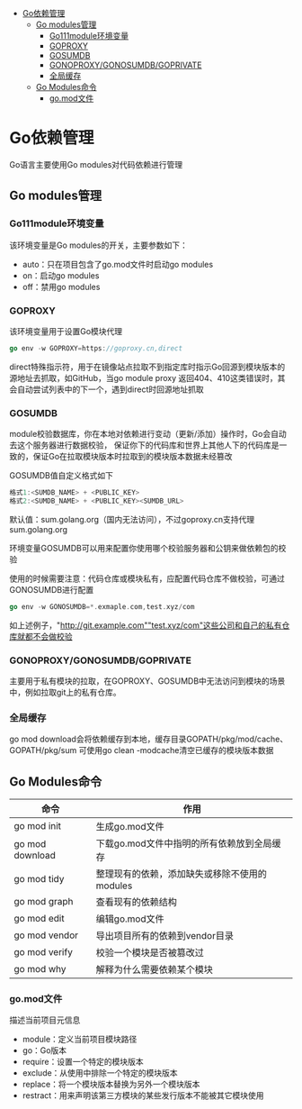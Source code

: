 <!-- TOC -->
* [Go依赖管理](#go依赖管理)
  * [Go modules管理](#go-modules管理)
    * [Go111module环境变量](#go111module环境变量)
    * [GOPROXY](#goproxy)
    * [GOSUMDB](#gosumdb)
    * [GONOPROXY/GONOSUMDB/GOPRIVATE](#gonoproxygonosumdbgoprivate)
    * [全局缓存](#全局缓存)
  * [Go Modules命令](#go-modules命令)
    * [go.mod文件](#gomod文件)
<!-- TOC -->

# Go依赖管理
Go语言主要使用Go modules对代码依赖进行管理
## Go modules管理
### Go111module环境变量
该环境变量是Go modules的开关，主要参数如下：
- auto：只在项目包含了go.mod文件时启动go modules
- on：启动go modules
- off：禁用go modules
### GOPROXY
该环境变量用于设置Go模块代理
```go
go env -w GOPROXY=https://goproxy.cn,direct
```
direct特殊指示符，用于在镜像站点拉取不到指定库时指示Go回源到模块版本的源地址去抓取，如GitHub，当go module proxy
返回404、410这类错误时，其会自动尝试列表中的下一个，遇到direct时回源地址抓取

### GOSUMDB
module校验数据库，你在本地对依赖进行变动（更新/添加）操作时，Go会自动去这个服务器进行数据校验，
保证你下的代码库和世界上其他人下的代码库是一致的，保证Go在拉取模块版本时拉取到的模块版本数据未经篡改

GOSUMDB值自定义格式如下
```go
格式1:<SUMDB_NAME> + <PUBLIC_KEY>
格式2:<SUMDB_NAME> + <PUBLIC_KEY><SUMDB_URL>
```
默认值：sum.golang.org（国内无法访问），不过goproxy.cn支持代理sum.golang.org

环境变量GOSUMDB可以用来配置你使用哪个校验服务器和公钥来做依赖包的校验

使用的时候需要注意：代码仓库或模块私有，应配置代码仓库不做校验，可通过GONOSUMDB进行配置
```go
go env -w GONOSUMDB=*.exmaple.com,test.xyz/com
```
如上述例子，"http://git.example.com""test.xyz/com"这些公司和自己的私有仓库就都不会做校验

### GONOPROXY/GONOSUMDB/GOPRIVATE
主要用于私有模块的拉取，在GOPROXY、GOSUMDB中无法访问到模块的场景中，例如拉取git上的私有仓库。
### 全局缓存
go mod download会将依赖缓存到本地，缓存目录GOPATH/pkg/mod/cache、GOPATH/pkg/sum
可使用go clean -modcache清空已缓存的模块版本数据

## Go Modules命令
| 命令              | 作用                         |
|-----------------|----------------------------|
| go mod init     | 生成go.mod文件                 |
| go mod download | 下载go.mod文件中指明的所有依赖放到全局缓存   |
| go mod tidy     | 整理现有的依赖，添加缺失或移除不使用的modules |
| go mod graph    | 查看现有的依赖结构                  |
| go mod edit     | 编辑go.mod文件                 |
| go mod vendor   | 导出项目所有的依赖到vendor目录         |
| go mod verify   | 校验一个模块是否被篡改过               |
| go mod why      | 解释为什么需要依赖某个模块              |

### go.mod文件
描述当前项目元信息

- module：定义当前项目模块路径
- go：Go版本
- require：设置一个特定的模块版本
- exclude：从使用中排除一个特定的模块版本
- replace：将一个模块版本替换为另外一个模块版本
- restract：用来声明该第三方模块的某些发行版本不能被其它模块使用